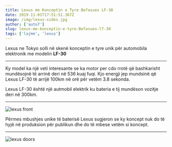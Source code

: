 ```yaml
---
title: Lexus me Konceptin e Tyre Befasues LF-30
date: 2019-11-01T17:51:51.367Z
image: /img/lexus-sides.jpg
author: ['auto7']
slug: lexus-me-konceptin-e-tyre-Befasues-lf-30
tags: ['lajme', 'lexus']
---
```


Lexus ne Tokyo solli në skenë konceptin e tyre unik për automobila elektronik me modelin **LF-30**

---
Ky model ka një veti interesante se ka motor per cdo rrotë që bashkarisht mundësojnë të arrinë deri në 536 kuaj fuqi. Kjo energji jep mundsinë që Lexus LF-30 të arrijë 100km në orë për vetëm 3.8 sekonda.

Lexus LF-30 është një autmobil elektrik ku bateria e tij mundëson vozitje deri në 300km.

----

![lexus front](/img/lexus-front.jpg)

Përmes mbushjes unike të baterisë Lexus sugjeron se ky koncept nuk do të hyjë në produksion për publikun dhe do të mbese vetëm si koncept.

---

![lexus doors](/img/lexus-doors.jpg)
